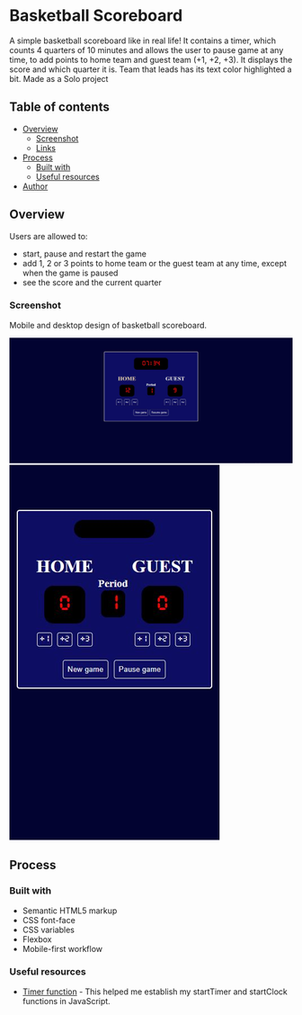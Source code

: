 ﻿# Basketball Scoreboard 

A simple basketball scoreboard like in real life! It contains a timer, which counts 4 quarters of 10 minutes and allows the user to pause game at any time, to add points to home team and guest team (+1, +2, +3). It displays the score and which quarter it is. Team that leads has its text color highlighted a bit.
Made as a Solo project

## Table of contents

- [Overview](#overview)
  - [Screenshot](#screenshot)
  - [Links](#links)
- [Process](#process)
  - [Built with](#built-with)
  - [Useful resources](#useful-resources)
- [Author](#author)

## Overview

Users are allowed to:
- start, pause and restart the game
- add 1, 2 or 3 points to home team or the guest team at any time, except when the game is paused
- see the score and the current quarter

### Screenshot

Mobile and desktop design of basketball scoreboard.

![](./images/screenshot1.jpg)
![](./images/screenshot2.jpg)

## Process

### Built with

- Semantic HTML5 markup
- CSS font-face
- CSS variables
- Flexbox
- Mobile-first workflow


### Useful resources

- [Timer function](https://forum.freecodecamp.org/t/timer-function-question/407582) - This helped me establish my startTimer and startClock functions in JavaScript.
